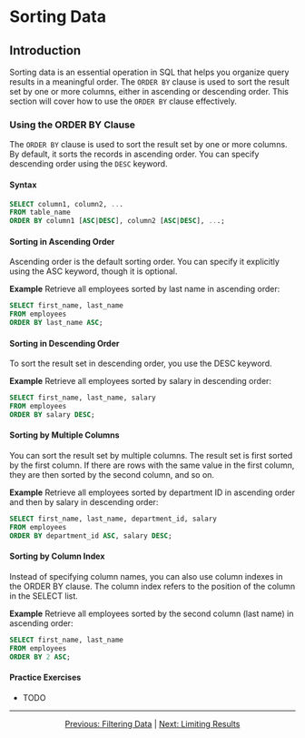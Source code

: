# Sorting Data

## Introduction
Sorting data is an essential operation in SQL that helps you organize query results in a meaningful order. The `ORDER BY` clause is used to sort the result set by one or more columns, either in ascending or descending order. This section will cover how to use the `ORDER BY` clause effectively.

### Using the ORDER BY Clause
The `ORDER BY` clause is used to sort the result set by one or more columns. By default, it sorts the records in ascending order. You can specify descending order using the `DESC` keyword.

#### Syntax
```sql
SELECT column1, column2, ...
FROM table_name
ORDER BY column1 [ASC|DESC], column2 [ASC|DESC], ...;
```

#### Sorting in Ascending Order
Ascending order is the default sorting order. You can specify it explicitly using the ASC keyword, though it is optional.

**Example**
Retrieve all employees sorted by last name in ascending order:

```sql
SELECT first_name, last_name
FROM employees
ORDER BY last_name ASC;
```

#### Sorting in Descending Order
To sort the result set in descending order, you use the DESC keyword.

**Example**
Retrieve all employees sorted by salary in descending order:

```sql
SELECT first_name, last_name, salary
FROM employees
ORDER BY salary DESC;
```

#### Sorting by Multiple Columns
You can sort the result set by multiple columns. The result set is first sorted by the first column. If there are rows with the same value in the first column, they are then sorted by the second column, and so on.

**Example**
Retrieve all employees sorted by department ID in ascending order and then by salary in descending order:

```sql
SELECT first_name, last_name, department_id, salary
FROM employees
ORDER BY department_id ASC, salary DESC;
```

#### Sorting by Column Index
Instead of specifying column names, you can also use column indexes in the ORDER BY clause. The column index refers to the position of the column in the SELECT list.

**Example**
Retrieve all employees sorted by the second column (last name) in ascending order:

```sql
SELECT first_name, last_name
FROM employees
ORDER BY 2 ASC;
```

#### Practice Exercises
* TODO


---

<p align="center">
    <a href="https://github.com/Tom-Fynes/sql-101/blob/main/Docs/Grade_1/Filtering_data.md">Previous: Filtering Data</a>
    |
    <a href="https://github.com/Tom-Fynes/sql-101/blob/main/Docs/Grade_2/Limiting_data.md">Next: Limiting Results</a>
</p>
